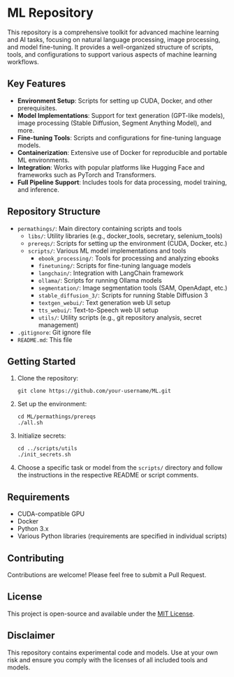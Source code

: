 # ML Repository

This repository is a comprehensive toolkit for advanced machine learning and AI tasks, focusing on natural language processing, image processing, and model fine-tuning. It provides a well-organized structure of scripts, tools, and configurations to support various aspects of machine learning workflows.

## Key Features

- **Environment Setup**: Scripts for setting up CUDA, Docker, and other prerequisites.
- **Model Implementations**: Support for text generation (GPT-like models), image processing (Stable Diffusion, Segment Anything Model), and more.
- **Fine-tuning Tools**: Scripts and configurations for fine-tuning language models.
- **Containerization**: Extensive use of Docker for reproducible and portable ML environments.
- **Integration**: Works with popular platforms like Hugging Face and frameworks such as PyTorch and Transformers.
- **Full Pipeline Support**: Includes tools for data processing, model training, and inference.

## Repository Structure

- `permathings/`: Main directory containing scripts and tools
  - `libs/`: Utility libraries (e.g., docker_tools, secretary, selenium_tools)
  - `prereqs/`: Scripts for setting up the environment (CUDA, Docker, etc.)
  - `scripts/`: Various ML model implementations and tools
    - `ebook_processing/`: Tools for processing and analyzing ebooks
    - `finetuning/`: Scripts for fine-tuning language models
    - `langchain/`: Integration with LangChain framework
    - `ollama/`: Scripts for running Ollama models
    - `segmentation/`: Image segmentation tools (SAM, OpenAdapt, etc.)
    - `stable_diffusion_3/`: Scripts for running Stable Diffusion 3
    - `textgen_webui/`: Text generation web UI setup
    - `tts_webui/`: Text-to-Speech web UI setup
    - `utils/`: Utility scripts (e.g., git repository analysis, secret management)
- `.gitignore`: Git ignore file
- `README.md`: This file

## Getting Started

1. Clone the repository:
   ```
   git clone https://github.com/your-username/ML.git
   ```

2. Set up the environment:
   ```
   cd ML/permathings/prereqs
   ./all.sh
   ```

3. Initialize secrets:
   ```
   cd ../scripts/utils
   ./init_secrets.sh
   ```

4. Choose a specific task or model from the `scripts/` directory and follow the instructions in the respective README or script comments.

## Requirements

- CUDA-compatible GPU
- Docker
- Python 3.x
- Various Python libraries (requirements are specified in individual scripts)

## Contributing

Contributions are welcome! Please feel free to submit a Pull Request.

## License

This project is open-source and available under the [MIT License](LICENSE).

## Disclaimer

This repository contains experimental code and models. Use at your own risk and ensure you comply with the licenses of all included tools and models.